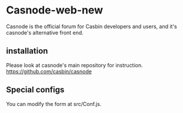 Casnode-web-new
====

Casnode is the official forum for Casbin developers and users, and it's casnode's alternative front end.

## installation
Please look at casnode's main repository for instruction.
https://github.com/casbin/casnode 

## Special configs
You can modify the form at src/Conf.js.
